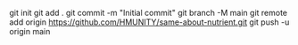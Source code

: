 git init
git add .
git commit -m "Initial commit"
git branch -M main
git remote add origin https://github.com/HMUNITY/same-about-nutrient.git
git push -u origin main
